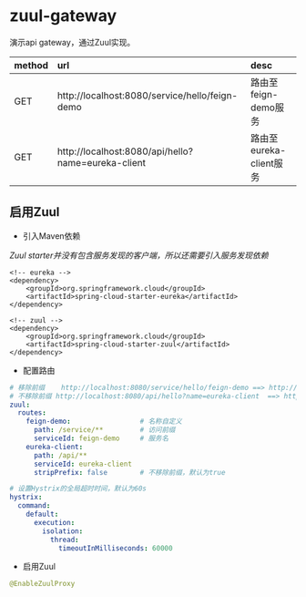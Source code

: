 # zuul-gateway
演示api gateway，通过Zuul实现。  

| method | url | desc |  
| :--- | :--- | :--- |   
| GET | http://localhost:8080/service/hello/feign-demo | 路由至feign-demo服务 |  
| GET | http://localhost:8080/api/hello?name=eureka-client | 路由至eureka-client服务 |  


## 启用Zuul  
* 引入Maven依赖  

_Zuul starter并没有包含服务发现的客户端，所以还需要引入服务发现依赖_

``` maven
<!-- eureka -->
<dependency>
	<groupId>org.springframework.cloud</groupId>
	<artifactId>spring-cloud-starter-eureka</artifactId>
</dependency>

<!-- zuul -->
<dependency>
	<groupId>org.springframework.cloud</groupId>
	<artifactId>spring-cloud-starter-zuul</artifactId>
</dependency>
```

* 配置路由  

``` yml
# 移除前缀    http://localhost:8080/service/hello/feign-demo ==> http://feign-demo/hello/xxx
# 不移除前缀 http://localhost:8080/api/hello?name=eureka-client  ==> http://eureka-client/api/hello?name=xxx
zuul:
  routes:
    feign-demo:                 # 名称自定义 
      path: /service/**         # 访问前缀
      serviceId: feign-demo     # 服务名
    eureka-client: 
      path: /api/**
      serviceId: eureka-client
      stripPrefix: false        # 不移除前缀，默认为true

# 设置Hystrix的全局超时时间，默认为60s
hystrix:
  command:
    default:
      execution:
        isolation:
          thread:
            timeoutInMilliseconds: 60000
```

* 启用Zuul  

``` java
@EnableZuulProxy
```
